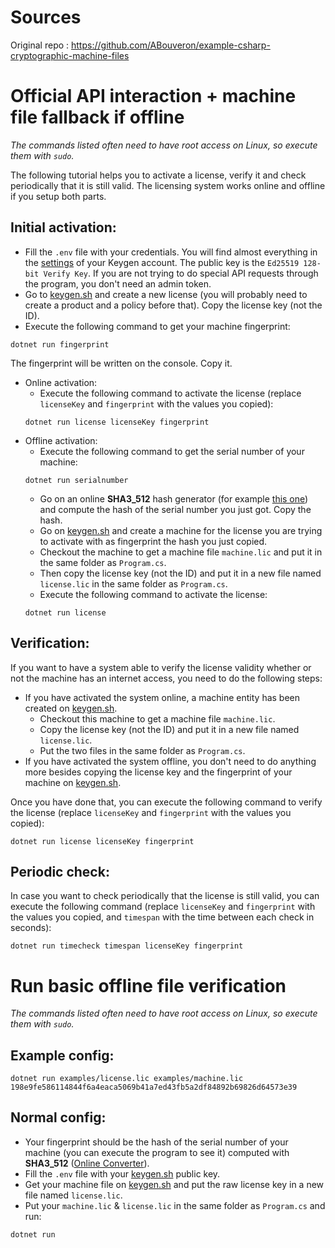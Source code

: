 # Sources

Original repo : https://github.com/ABouveron/example-csharp-cryptographic-machine-files

# Official API interaction + machine file fallback if offline
*The commands listed often need to have root access on Linux, so execute them with `sudo`.*  

The following tutorial helps you to activate a license, verify it and check periodically that it is still valid. The licensing system works online and offline if you setup both parts.
## Initial activation:
* Fill the `.env` file with your credentials. You will find almost everything in the [settings](https://app.keygen.sh/settings) of your Keygen account. The public key is the `Ed25519 128-bit Verify Key`. If you are not trying to do special API requests through the program, you don't need an admin token.
* Go to [keygen.sh](https://keygen.sh) and create a new license (you will probably need to create a product and a policy before that). Copy the license key (not the ID).
* Execute the following command to get your machine fingerprint:
```shell
dotnet run fingerprint
```
The fingerprint will be written on the console. Copy it.

* Online activation:
  * Execute the following command to activate the license (replace `licenseKey` and `fingerprint` with the values you copied):
  ```shell
  dotnet run license licenseKey fingerprint
  ```
* Offline activation:
  * Execute the following command to get the serial number of your machine:
  ```shell
  dotnet run serialnumber
  ```
  * Go on an online **SHA3_512** hash generator (for example [this one](https://emn178.github.io/online-tools/sha3_512.html)) and compute the hash of the serial number you just got. Copy the hash.
  * Go on [keygen.sh](https://keygen.sh) and create a machine for the license you are trying to activate with as fingerprint the hash you just copied. 
  * Checkout the machine to get a machine file `machine.lic` and put it in the same folder as `Program.cs`. 
  * Then copy the license key (not the ID) and put it in a new file named `license.lic` in the same folder as `Program.cs`.
  * Execute the following command to activate the license:
  ```shell
  dotnet run license
  ```
## Verification:

If you want to have a system able to verify the license validity whether or not the machine has an internet access, you need to do the following steps:
* If you have activated the system online, a machine entity has been created on [keygen.sh](https://keygen.sh). 
  * Checkout this machine to get a machine file `machine.lic`. 
  * Copy the license key (not the ID) and put it in a new file named `license.lic`. 
  * Put the two files in the same folder as `Program.cs`.
* If you have activated the system offline, you don't need to do anything more besides copying the license key and the fingerprint of your machine on [keygen.sh](https://keygen.sh).

Once you have done that, you can execute the following command to verify the license (replace `licenseKey` and `fingerprint` with the values you copied):
```shell
dotnet run license licenseKey fingerprint
```


## Periodic check:
In case you want to check periodically that the license is still valid, you can execute the following command (replace `licenseKey` and `fingerprint` with the values you copied, and `timespan` with the time between each check in seconds):
```shell
dotnet run timecheck timespan licenseKey fingerprint
```

# Run basic offline file verification

*The commands listed often need to have root access on Linux, so execute them with `sudo`.*

## Example config:

```shell 
dotnet run examples/license.lic examples/machine.lic 198e9fe586114844f6a4eaca5069b41a7ed43fb5a2df84892b69826d64573e39
```

## Normal config:

* Your fingerprint should be the hash of the serial number of your machine (you can execute the program to see it)
  computed with **SHA3_512** ([Online Converter](https://emn178.github.io/online-tools/sha3_512.html)).
* Fill the `.env` file with your [keygen.sh](https://keygen.sh) public key.
* Get your machine file on [keygen.sh](https://keygen.sh) and put the raw license key in a new file named `license.lic`.
* Put your `machine.lic` & `license.lic` in the same folder as `Program.cs` and run:

```shell
dotnet run
```